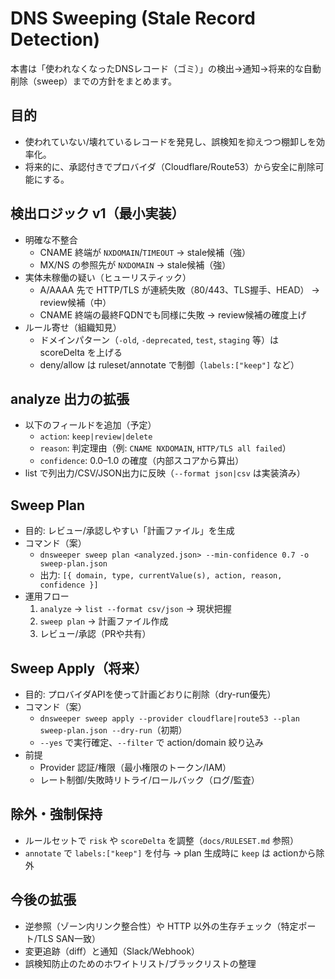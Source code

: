 # DNS Sweeping (Stale Record Detection)

本書は「使われなくなったDNSレコード（ゴミ）」の検出→通知→将来的な自動削除（sweep）までの方針をまとめます。

## 目的
- 使われていない/壊れているレコードを発見し、誤検知を抑えつつ棚卸しを効率化。
- 将来的に、承認付きでプロバイダ（Cloudflare/Route53）から安全に削除可能にする。

## 検出ロジック v1（最小実装）
- 明確な不整合
  - CNAME 終端が `NXDOMAIN`/`TIMEOUT` → stale候補（強）
  - MX/NS の参照先が `NXDOMAIN` → stale候補（強）
- 実体未稼働の疑い（ヒューリスティック）
  - A/AAAA 先で HTTP/TLS が連続失敗（80/443、TLS握手、HEAD） → review候補（中）
  - CNAME 終端の最終FQDNでも同様に失敗 → review候補の確度上げ
- ルール寄せ（組織知見）
  - ドメインパターン（`-old`, `-deprecated`, `test`, `staging` 等）は scoreDelta を上げる
  - deny/allow は ruleset/annotate で制御（`labels:["keep"]` など）

## analyze 出力の拡張
- 以下のフィールドを追加（予定）
  - `action`: `keep|review|delete`
  - `reason`: 判定理由（例: `CNAME NXDOMAIN`, `HTTP/TLS all failed`）
  - `confidence`: 0.0–1.0 の確度（内部スコアから算出）
- list で列出力/CSV/JSON出力に反映（`--format json|csv` は実装済み）

## Sweep Plan
- 目的: レビュー/承認しやすい「計画ファイル」を生成
- コマンド（案）
  - `dnsweeper sweep plan <analyzed.json> --min-confidence 0.7 -o sweep-plan.json`
  - 出力: `[{ domain, type, currentValue(s), action, reason, confidence }]`
- 運用フロー
  1) `analyze` → `list --format csv/json` → 現状把握
  2) `sweep plan` → 計画ファイル作成
  3) レビュー/承認（PRや共有）

## Sweep Apply（将来）
- 目的: プロバイダAPIを使って計画どおりに削除（dry-run優先）
- コマンド（案）
  - `dnsweeper sweep apply --provider cloudflare|route53 --plan sweep-plan.json --dry-run`（初期）
  - `--yes` で実行確定、`--filter` で action/domain 絞り込み
- 前提
  - Provider 認証/権限（最小権限のトークン/IAM）
  - レート制御/失敗時リトライ/ロールバック（ログ/監査）

## 除外・強制保持
- ルールセットで `risk` や `scoreDelta` を調整（`docs/RULESET.md` 参照）
- `annotate` で `labels:["keep"]` を付与 → plan 生成時に `keep` は actionから除外

## 今後の拡張
- 逆参照（ゾーン内リンク整合性）や HTTP 以外の生存チェック（特定ポート/TLS SAN一致）
- 変更追跡（diff）と通知（Slack/Webhook）
- 誤検知防止のためのホワイトリスト/ブラックリストの整理


